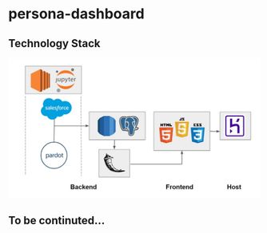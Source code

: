 # persona-dashboard

## Technology Stack
<img src= "https://github.com/JohnvanZalk/persona-dashboard/blob/master/images/technology_diagram.JPG" width="700">

## To be continuted...
